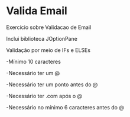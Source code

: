 # Valida Email
Exercício sobre Validacao de Email


Inclui biblioteca JOptionPane

Validação por meio de IFs e ELSEs


  -Mínimo 10 caracteres
  
  -Necessário ter um @
  
  -Necessário ter um ponto antes do @
  
  -Necessário ter .com após o @
  
  -Necessário no mínimo 6 caracteres antes do @
  
